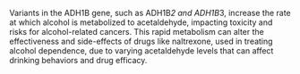 Variants in the ADH1B gene, such as ADH1B*2 and ADH1B*3, increase the rate at which alcohol is metabolized to acetaldehyde, impacting toxicity and risks for alcohol-related cancers. This rapid metabolism can alter the effectiveness and side-effects of drugs like naltrexone, used in treating alcohol dependence, due to varying acetaldehyde levels that can affect drinking behaviors and drug efficacy.